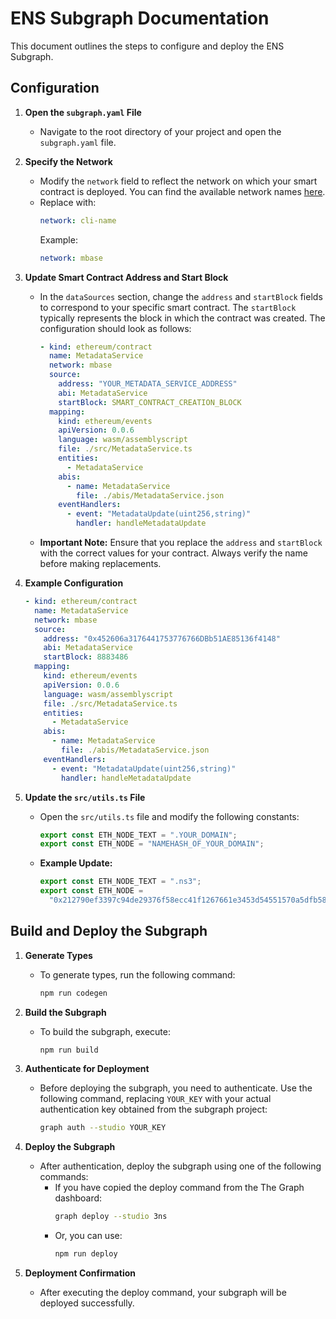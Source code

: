 # ENS Subgraph Documentation

This document outlines the steps to configure and deploy the ENS Subgraph.

## Configuration

1. **Open the `subgraph.yaml` File**

   - Navigate to the root directory of your project and open the `subgraph.yaml` file.

2. **Specify the Network**

   - Modify the `network` field to reflect the network on which your smart contract is deployed. You can find the available network names [here](https://thegraph.com/docs/en/developing/supported-networks/).
   - Replace with:
     ```yaml
     network: cli-name
     ```
     Example:
     ```yaml
     network: mbase
     ```

3. **Update Smart Contract Address and Start Block**

   - In the `dataSources` section, change the `address` and `startBlock` fields to correspond to your specific smart contract. The `startBlock` typically represents the block in which the contract was created. The configuration should look as follows:
     ```yaml
     - kind: ethereum/contract
       name: MetadataService
       network: mbase
       source:
         address: "YOUR_METADATA_SERVICE_ADDRESS"
         abi: MetadataService
         startBlock: SMART_CONTRACT_CREATION_BLOCK
       mapping:
         kind: ethereum/events
         apiVersion: 0.0.6
         language: wasm/assemblyscript
         file: ./src/MetadataService.ts
         entities:
           - MetadataService
         abis:
           - name: MetadataService
             file: ./abis/MetadataService.json
         eventHandlers:
           - event: "MetadataUpdate(uint256,string)"
             handler: handleMetadataUpdate
     ```
   - **Important Note:** Ensure that you replace the `address` and `startBlock` with the correct values for your contract. Always verify the name before making replacements.

4. **Example Configuration**

   ```yaml
   - kind: ethereum/contract
     name: MetadataService
     network: mbase
     source:
       address: "0x452606a3176441753776766DBb51AE85136f4148"
       abi: MetadataService
       startBlock: 8883486
     mapping:
       kind: ethereum/events
       apiVersion: 0.0.6
       language: wasm/assemblyscript
       file: ./src/MetadataService.ts
       entities:
         - MetadataService
       abis:
         - name: MetadataService
           file: ./abis/MetadataService.json
       eventHandlers:
         - event: "MetadataUpdate(uint256,string)"
           handler: handleMetadataUpdate
   ```

5. **Update the `src/utils.ts` File**
   - Open the `src/utils.ts` file and modify the following constants:
     ```typescript
     export const ETH_NODE_TEXT = ".YOUR_DOMAIN";
     export const ETH_NODE = "NAMEHASH_OF_YOUR_DOMAIN";
     ```
   - **Example Update:**
     ```typescript
     export const ETH_NODE_TEXT = ".ns3";
     export const ETH_NODE =
       "0x212790ef3397c94de29376f58ecc41f1267661e3453d54551570a5dfb58d630d";
     ```

## Build and Deploy the Subgraph

1. **Generate Types**

   - To generate types, run the following command:
     ```bash
     npm run codegen
     ```

2. **Build the Subgraph**

   - To build the subgraph, execute:
     ```bash
     npm run build
     ```

3. **Authenticate for Deployment**

   - Before deploying the subgraph, you need to authenticate. Use the following command, replacing `YOUR_KEY` with your actual authentication key obtained from the subgraph project:
     ```bash
     graph auth --studio YOUR_KEY
     ```

4. **Deploy the Subgraph**

   - After authentication, deploy the subgraph using one of the following commands:
     - If you have copied the deploy command from the The Graph dashboard:
       ```bash
       graph deploy --studio 3ns
       ```
     - Or, you can use:
       ```bash
       npm run deploy
       ```

5. **Deployment Confirmation**
   - After executing the deploy command, your subgraph will be deployed successfully.
